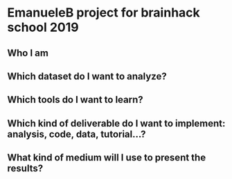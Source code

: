 # EmanueleB project for brainhack school 2019

## Who I am 

## Which dataset do I want to analyze?

## Which tools do I want to learn?

## Which kind of deliverable do I want to implement: analysis, code, data, tutorial...?

## What kind of medium will I use to present the results?
